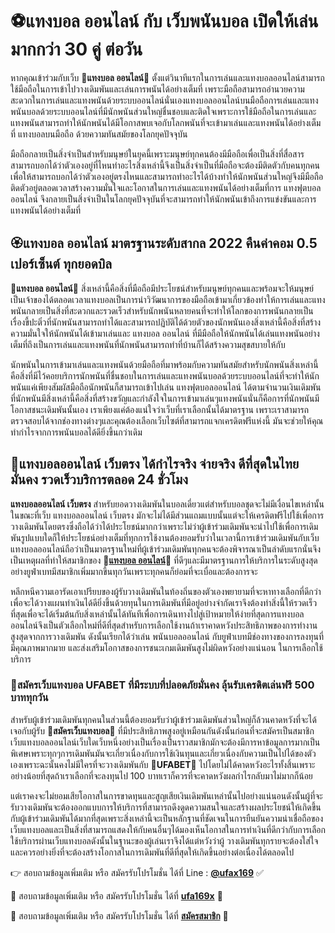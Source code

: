 # ⚽แทงบอล ออนไลน์ กับ เว็บพนันบอล เปิดให้เล่นมากกว่า 30 คู่ ต่อวัน

หากคุณเข้าร่วมกับเว็บ **🎯แทงบอล ออนไลน์🎯** ตั้งแต่วินาทีแรกในการเล่นและแทงบอลออนไลน์สามารถใช้มือถือในการเข้าไปวางเดิมพันและเล่นการพนันได้อย่างเต็มที่ เพราะมือถือสามารถอำนวยความสะดวกในการเล่นและแทงพนันด้วยระบบออนไลน์นั่นเองแทงบอลออนไลน์บนมือถือการเล่นและแทงพนันบอลด้วยระบบออนไลน์ที่มีนักพนันส่วนใหญ่ชื่นชอบและติดใจเพราะการใช้มือถือในการเล่นและแทงพนันสามารถทำให้นักพนันได้มีโอกาสพบเจอกับโลกพนันที่จะเข้ามาเล่นและแทงพนันได้อย่างเต็มที่ แทงบอลบนมือถือ ด้วยความทันสมัยของโลกยุคปัจจุบัน

มือถือกลายเป็นสิ่งจำเป็นสำหรับมนุษย์ในยุคนี้เพราะมนุษย์ทุกคนต้องมีมือถือเพื่อเป็นสิ่งที่สื่อสารสามารถบอกได้ว่าตัวเองอยู่ที่ไหนทำอะไรสิ่งเหล่านี้จึงเป็นสิ่งจำเป็นที่มือถือจะต้องมีติดตัวกับคนทุกคนเพื่อให้สามารถบอกได้ว่าตัวเองอยู่ตรงไหนและสามารถทำอะไรได้บ้างทำให้นักพนันส่วนใหญ่จึงมีมือถือติดตัวอยู่ตลอดเวลาสร้างความมั่นใจและโอกาสในการเล่นและแทงพนันได้อย่างเต็มที่การ แทงฟุตบอลออนไลน์ จึงกลายเป็นสิ่งจำเป็นในโลกยุคปัจจุบันที่จะสามารถทำให้นักพนันเข้าถึงการแข่งขันและการแทงพนันได้อย่างเต็มที่

## 🏵แทงบอล ออนไลน์ มาตรฐานระดับสากล 2022 คืนค่าคอม 0.5 เปอร์เซ็นต์ ทุกยอดบิล

**🎯แทงบอล ออนไลน์🎯** สิ่งเหล่านี้คือสิ่งที่มือถือมีประโยชน์สำหรับมนุษย์ทุกคนและพร้อมจะให้มนุษย์เป็นเจ้าของได้ตลอดเวลาแทงบอลเป็นการนำวิวัฒนาการของมือถือเข้ามาเกี่ยวข้องทำให้การเล่นและแทงพนันกลายเป็นสิ่งที่สะดวกและรวดเร็วสำหรับนักพนันหลายคนที่จะทำให้โลกของการพนันกลายเป็นเรื่องขี้ปะติ๋วที่นักพนันสามารถทำได้และสามารถปฏิบัติได้ด้วยตัวของนักพนันเองสิ่งเหล่านี้คือสิ่งที่สร้างความมั่นใจให้นักพนันได้เข้ามาเล่นและ แทงบอล ออนไลน์ ที่มีมือถือให้นักพนันได้เล่นแทงพนันอย่างเต็มที่ถึงเป็นการเล่นและแทงพนันที่นักพนันสามารถทำที่บ้านก็ได้สร้างความสุขสบายให้กับ

นักพนันในการเข้ามาเล่นและแทงพนันด้วยมือถือที่มาพร้อมกับความทันสมัยสำหรับนักพนันสิ่งเหล่านี้คือสิ่งที่มีไว้คอยบริการนักพนันที่ชื่นชอบในการเล่นและแทงพนันบอลด้วยระบบออนไลน์ที่จะทำให้นักพนันแค่เพียงสัมผัสมือถือนักพนันก็สามารถเข้าไปเล่น แทงฟุตบอลออนไลน์ ได้ตามจำนวนเงินเดิมพันที่นักพนันมีสิ่งเหล่านี้คือสิ่งที่สร้างขวัญและกำลังใจในการเข้ามาเล่นๆแทงพนันนั่นก็คือการที่นักพนันมีโอกาสชนะเดิมพันนั้นเอง เราเพียงแค่ต้องแน่ใจว่าเว็บที่เราเลือกนั้นได้มาตรฐาน เพราะเราสามารถตรวจสอบได้จากช่องทางต่างๆและคุณต้องเลือกเว็บไซต์ที่สามารถแจกเครดิตฟรีแห่งนี้ มันจะช่วยให้คุณทำกำไรจากการพนันบอลได้ดียิ่งขึ้นกว่าเดิม

## 🍅แทงบอลออนไลน์ เว็บตรง ได้กำไรจริง จ่ายจริง ดีที่สุดในไทย มั่นคง รวดเร็วบริการตลอด 24 ชั่วโมง

**แทงบอลออนไลน์ เว็บตรง** สำหรับยอดวางเดิมพันในบอลเดี่ยวแต่สำหรับบอลชุดจะไม่มีเงื่อนไขเหล่านั้นในขณะที่เว็บ แทงบอลออนไลน์ เว็บตรง มักจะไม่ได้มีส่วนแถมแบบนั้นแต่จะให้เครดิตฟรีไปใช้เพื่อการวางเดิมพันโดยตรงซึ่งถือได้ว่าได้ประโยชน์มากกว่าเพราะไม่ว่าผู้เข้าร่วมเดิมพันจะนำไปใช้เพื่อการเดิมพันรูปแบบใดก็ให้ประโยชน์อย่างเต็มที่ทุกการใช้งานต้องยอมรับว่าในเวลานี้การเข้าร่วมเดิมพันกับเว็บแทงบอลออนไลน์ถือว่าเป็นมาตรฐานใหม่ที่ผู้เข้าร่วมเดิมพันทุกคนจะต้องพิจารณาเป็นลำดับแรกนั่นจึงเป็นเหตุผลที่ทำให้สมาชิกของ **🎯[แทงบอล ออนไลน์](https://www.ufa169x.com/%E0%B9%81%E0%B8%97%E0%B8%87%E0%B8%9A%E0%B8%AD%E0%B8%A5-%E0%B8%AD%E0%B8%AD%E0%B8%99%E0%B9%84%E0%B8%A5%E0%B8%99%E0%B9%8C/)🎯** ที่ดีๆและมีมาตรฐานการให้บริการในระดับสูงสุดอย่างยูฟ่าเบทมีสมาชิกเพิ่มมากขึ้นทุกวันเพราะทุกคนก็ย่อมที่จะเบื่อและต้องการจะ

หลีกหนีความเอารัดเอาเปรียบของผู้รับวางเดิมพันในท้องถิ่นของตัวเองพยายามที่จะหาทางเลือกที่ดีกว่าเพื่อจะได้วางแผนทำเงินได้ดียิ่งขึ้นด้วยทุนในการเดิมพันที่มีอยู่อย่างจำกัดเราจึงต้องทำสิ่งนี้ให้รวดเร็วที่สุดเพื่อจะได้เริ่มต้นกับสิ่งเหล่านั้นได้ทันทีเพื่อการเดินทางไปสู่เป้าหมายให้ง่ายที่สุดการแทงบอลออนไลน์จึงเป็นตัวเลือกใหม่ที่ดีที่สุดสำหรับการเลือกใช้งานถ้าเราคาดหวังประสิทธิภาพของการทำงานสูงสุดจากการวางเดิมพัน ดังนั้นเรียกได้ว่าเล่น พนันบอลออนไลน์ กับยูฟ่าเบทมีช่องทางของการลงทุนที่มีคุณภาพมากมาย และส่งเสริมโอกาสของการชนะเกมเดิมพันสูงไม่ผิดหวังอย่างแน่นอน ในการเลือกใช้บริการ

### 🌺สมัครเว็บแทงบอล UFABET ที่มีระบบที่ปลอดภัยมั่นคง ลุ้นรับเครดิตเล่นฟรี 500 บาททุกวัน

สำหรับผู้เข้าร่วมเดิมพันทุกคนในส่วนนี้ต้องยอมรับว่าผู้เข้าร่วมเดิมพันส่วนใหญ่ก็ล้วนคาดหวังที่จะได้เจอกับผู้รับ **🎯สมัครเว็บแทงบอล🎯** ที่มีประสิทธิภาพสูงอยู่เหมือนกันดังนั้นก่อนที่จะสมัครเป็นสมาชิกเว็บแทงบอลออนไลน์เว็บใดเว็บหนึ่งอย่างเป็นเรื่องเป็นราวสมาชิกมักจะต้องมีการหาข้อมูลการมากเป็นพิเศษเพราะทุกๆการเดิมพันมันจะเกี่ยวเนื่องกับการใช้เงินทุนและเกี่ยวเนื่องกับความเป็นไปได้ของตัวเองเพราะฉะนั้นคงไม่มีใครที่จะวางเดิมพันกับ **🎯UFABET🎯** ไปโดยไม่ได้คาดหวังอะไรทั้งสิ้นเพราะอย่างน้อยที่สุดถ้าเราเลือกที่จะลงทุนไป 100 บาทเราก็ควรที่จะคาดหวังผลกำไรกลับมาไม่มากก็น้อย

แต่เราคงจะไม่ยอมเสียโอกาสในการขาดทุนและสูญเสียเงินเดิมพันเหล่านั้นไปอย่างแน่นอนดังนั้นผู้ที่จะรับวางเดิมพันจะต้องออกแบบการให้บริการที่สามารถดึงดูดความสนใจและสร้างผลประโยชน์ให้เกิดขึ้นกับผู้เข้าร่วมเดิมพันได้มากที่สุดเพราะสิ่งเหล่านี้จะเป็นหลักฐานที่ชัดเจนในการยืนยันความน่าเชื่อถือของเว็บแทงบอลและเป็นสิ่งที่สามารถแสดงให้กับคนอื่นๆได้มองเห็นโอกาสในการทำเงินที่ดีกว่ากับการเลือกใช้บริการผ่านเว็บแทงบอลดังนั้นในฐานะของผู้เล่นเราจึงได้แต่หวังว่าผู้ วางเดิมพันทุกรายจะต้องใส่ใจและควรอย่างยิ่งที่จะต้องสร้างโอกาสในการเดิมพันที่ดีที่สุดให้เกิดขึ้นอย่างต่อเนื่องได้ตลอดไป

👉 สอบถามข้อมูลเพิ่มเติม หรือ สมัครรับโปรโมชั่น ได้ที่ Line : **[@ufax169](https://line.me/R/ti/p/@439flwit)** ✅

📍 สอบถามข้อมูลเพิ่มเติม หรือ สมัครรับโปรโมชั่น ได้ที่ **[ufa169x](https://www.ufa169x.com/)** 📍

📣 สอบถามข้อมูลเพิ่มเติม หรือ สมัครรับโปรโมชั่น ได้ที่ **[สมัครสมาชิก](https://member.ufa169.co/register/?s=%E0%B9%80%E0%B8%A7%E0%B9%87%E0%B8%9A%E0%B8%9E%E0%B8%99%E0%B8%B1%E0%B8%99&lang=th)** 📣

